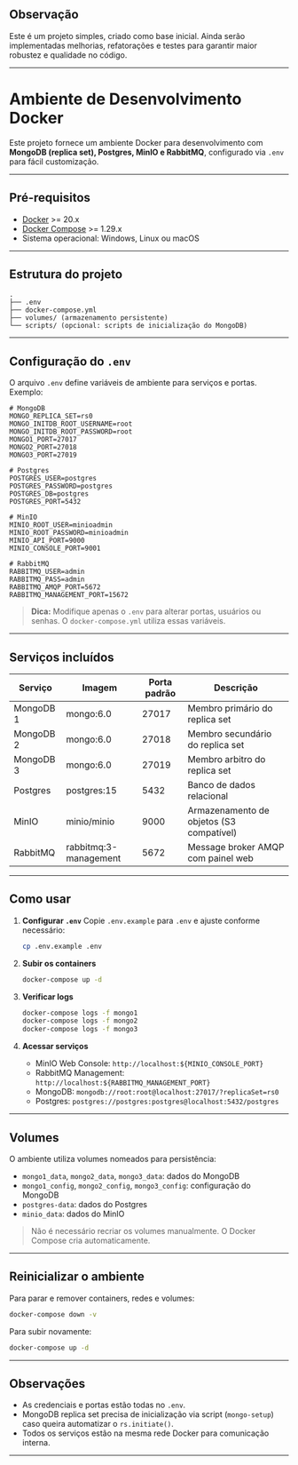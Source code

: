 ## Observação

Este é um projeto simples, criado como base inicial. Ainda serão implementadas melhorias, refatorações e testes para garantir maior robustez e qualidade no código.

---

# Ambiente de Desenvolvimento Docker

Este projeto fornece um ambiente Docker para desenvolvimento com **MongoDB (replica set), Postgres, MinIO e RabbitMQ**, configurado via `.env` para fácil customização.

---

## Pré-requisitos

* [Docker](https://docs.docker.com/get-docker/) >= 20.x
* [Docker Compose](https://docs.docker.com/compose/install/) >= 1.29.x
* Sistema operacional: Windows, Linux ou macOS

---

## Estrutura do projeto

```text
.
├── .env
├── docker-compose.yml
├── volumes/ (armazenamento persistente)
└── scripts/ (opcional: scripts de inicialização do MongoDB)
```

---

## Configuração do `.env`

O arquivo `.env` define variáveis de ambiente para serviços e portas. Exemplo:

```dotenv
# MongoDB
MONGO_REPLICA_SET=rs0
MONGO_INITDB_ROOT_USERNAME=root
MONGO_INITDB_ROOT_PASSWORD=root
MONGO1_PORT=27017
MONGO2_PORT=27018
MONGO3_PORT=27019

# Postgres
POSTGRES_USER=postgres
POSTGRES_PASSWORD=postgres
POSTGRES_DB=postgres
POSTGRES_PORT=5432

# MinIO
MINIO_ROOT_USER=minioadmin
MINIO_ROOT_PASSWORD=minioadmin
MINIO_API_PORT=9000
MINIO_CONSOLE_PORT=9001

# RabbitMQ
RABBITMQ_USER=admin
RABBITMQ_PASS=admin
RABBITMQ_AMQP_PORT=5672
RABBITMQ_MANAGEMENT_PORT=15672
```

> **Dica:** Modifique apenas o `.env` para alterar portas, usuários ou senhas. O `docker-compose.yml` utiliza essas variáveis.

---

## Serviços incluídos

| Serviço   | Imagem                | Porta padrão | Descrição                                |
| --------- | --------------------- | ------------ | ---------------------------------------- |
| MongoDB 1 | mongo:6.0             | 27017        | Membro primário do replica set           |
| MongoDB 2 | mongo:6.0             | 27018        | Membro secundário do replica set         |
| MongoDB 3 | mongo:6.0             | 27019        | Membro arbitro do replica set            |
| Postgres  | postgres:15           | 5432         | Banco de dados relacional                |
| MinIO     | minio/minio           | 9000         | Armazenamento de objetos (S3 compatível) |
| RabbitMQ  | rabbitmq:3-management | 5672         | Message broker AMQP com painel web       |

---

## Como usar

1. **Configurar `.env`**
   Copie `.env.example` para `.env` e ajuste conforme necessário:

   ```bash
   cp .env.example .env
   ```

2. **Subir os containers**

   ```bash
   docker-compose up -d
   ```

3. **Verificar logs**

   ```bash
   docker-compose logs -f mongo1
   docker-compose logs -f mongo2
   docker-compose logs -f mongo3
   ```

4. **Acessar serviços**

   * MinIO Web Console: `http://localhost:${MINIO_CONSOLE_PORT}`
   * RabbitMQ Management: `http://localhost:${RABBITMQ_MANAGEMENT_PORT}`
   * MongoDB: `mongodb://root:root@localhost:27017/?replicaSet=rs0`
   * Postgres: `postgres://postgres:postgres@localhost:5432/postgres`

---

## Volumes

O ambiente utiliza volumes nomeados para persistência:

* `mongo1_data`, `mongo2_data`, `mongo3_data`: dados do MongoDB
* `mongo1_config`, `mongo2_config`, `mongo3_config`: configuração do MongoDB
* `postgres-data`: dados do Postgres
* `minio_data`: dados do MinIO

> Não é necessário recriar os volumes manualmente. O Docker Compose cria automaticamente.

---

## Reinicializar o ambiente

Para parar e remover containers, redes e volumes:

```bash
docker-compose down -v
```

Para subir novamente:

```bash
docker-compose up -d
```

---

## Observações

* As credenciais e portas estão todas no `.env`.
* MongoDB replica set precisa de inicialização via script (`mongo-setup`) caso queira automatizar o `rs.initiate()`.
* Todos os serviços estão na mesma rede Docker para comunicação interna.

---